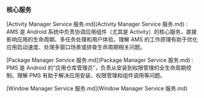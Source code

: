 ### 核心服务

 [Activity Manager Service 服务.md](Activity Manager Service 服务.md) : AMS 是 Android 系统中负责协调应用组件（尤其是 Activity）的核心服务，直接影响应用的生命周期、多任务处理和用户体验。理解 AMS 的工作原理有助于优化应用启动速度、处理多窗口场景或排查生命周期相关问题。

 [Package Manager Service 服务.md](Package Manager Service 服务.md) : PMS 是 Android 的“应用仓库管理员”，负责从安装到权限管理的全生命周期控制。理解 PMS 有助于解决应用安装、权限管理和组件调用等问题。 

[Window Manager Service 服务.md](Window Manager Service 服务.md) 
